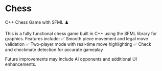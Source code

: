 # Chess
C++ Chess Game with SFML ♟️

This is a fully functional chess game built in C++ using the SFML library for graphics. 
Features include:
✅ Smooth piece movement and legal move validation
✅ Two-player mode with real-time move highlighting
✅ Check and checkmate detection for accurate gameplay

Future improvements may include AI opponents and additional UI enhancements.
